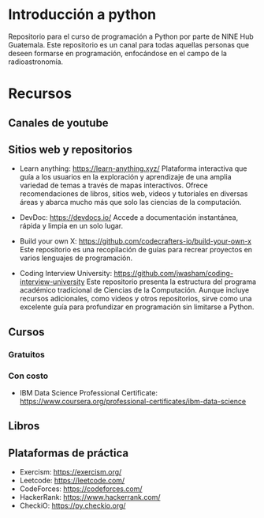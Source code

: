 # Introducción a python
Repositorio para el curso de programación a Python por parte de NINE Hub Guatemala. Este repositorio es un canal para todas aquellas personas que deseen formarse en programación, enfocándose en el campo de la radioastronomía.

# Recursos
## Canales de youtube

## Sitios web y repositorios
- Learn anything: https://learn-anything.xyz/
Plataforma interactiva que guía a los usuarios en la exploración y aprendizaje de una amplia variedad de temas a través de mapas interactivos. Ofrece recomendaciones de libros, sitios web, videos y tutoriales en diversas áreas y abarca mucho más que solo las ciencias de la computación.

- DevDoc: https://devdocs.io/
Accede a documentación instantánea, rápida y limpia en un solo lugar.

- Build your own X: https://github.com/codecrafters-io/build-your-own-x
Este repositorio es una recopilación de guías para recrear proyectos en varios lenguajes de programación.

- Coding Interview University: https://github.com/jwasham/coding-interview-university
Este repositorio presenta la estructura del programa académico tradicional de Ciencias de la Computación. Aunque incluye recursos adicionales, como videos y otros repositorios, sirve como una excelente guía para profundizar en programación sin limitarse a Python.

## Cursos
### Gratuitos

### Con costo
- IBM Data Science Professional Certificate: https://www.coursera.org/professional-certificates/ibm-data-science

## Libros

## Plataformas de práctica
- Exercism: https://exercism.org/
- Leetcode: https://leetcode.com/
- CodeForces: https://codeforces.com/
- HackerRank: https://www.hackerrank.com/
- CheckiO: https://py.checkio.org/


